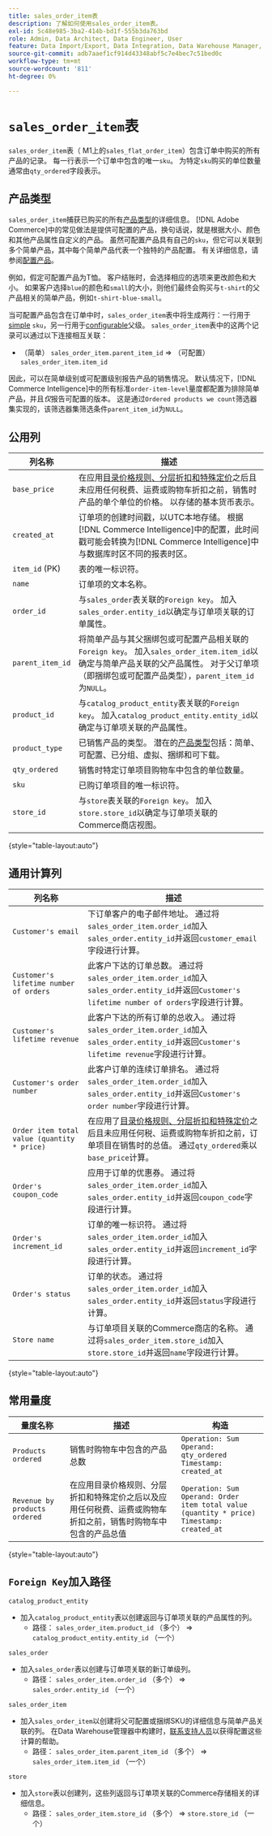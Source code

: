 ```yaml
---
title: sales_order_item表
description: 了解如何使用sales_order_item表。
exl-id: 5c48e985-3ba2-414b-bd1f-555b3da763bd
role: Admin, Data Architect, Data Engineer, User
feature: Data Import/Export, Data Integration, Data Warehouse Manager, Commerce Tables
source-git-commit: adb7aaef1cf914d43348abf5c7e4bec7c51bed0c
workflow-type: tm+mt
source-wordcount: '811'
ht-degree: 0%

---
```


# `sales_order_item`表

`sales_order_item`表（ M1上的`sales_flat_order_item`）包含订单中购买的所有产品的记录。 每一行表示一个订单中包含的唯一`sku`。 为特定`sku`购买的单位数量通常由`qty_ordered`字段表示。

## 产品类型

`sales_order_item`捕获已购买的所有[产品类型](https://experienceleague.adobe.com/docs/commerce-admin/catalog/products/product-create.html?lang=zh-Hans#product-types)的详细信息。 [!DNL Adobe Commerce]中的常见做法是提供可配置的产品，换句话说，就是根据大小、颜色和其他产品属性自定义的产品。 虽然可配置产品具有自己的`sku`，但它可以关联到多个简单产品，其中每个简单产品代表一个独特的产品配置。 有关详细信息，请参阅[配置产品](https://developer.adobe.com/commerce/webapi/rest/tutorials/configurable-product/)。

例如，假定可配置产品为T恤。 客户结账时，会选择相应的选项来更改颜色和大小。 如果客户选择`blue`的颜色和`small`的大小，则他们最终会购买与`t-shirt`的父产品相关的简单产品，例如`t-shirt-blue-small`。

当可配置产品包含在订单中时，`sales_order_item`表中将生成两行：一行用于[simple](https://experienceleague.adobe.com/docs/commerce-admin/catalog/products/types/product-create-simple.html?lang=zh-Hans) `sku`，另一行用于[configurable](https://experienceleague.adobe.com/docs/commerce-admin/catalog/products/types/product-create-configurable.html?lang=zh-Hans)父级。 `sales_order_item`表中的这两个记录可以通过以下连接相互关联：

* （简单） `sales_order_item.parent_item_id` => （可配置） `sales_order_item.item_id`

因此，可以在简单级别或可配置级别报告产品的销售情况。 默认情况下，[!DNL Commerce Intelligence]中的所有标准`order-item-level`量度都配置为排除简单产品，并且&#x200B;*仅*&#x200B;报告可配置的版本。 这是通过`Ordered products we count`筛选器集实现的，该筛选器集筛选条件`parent_item_id`为`NULL`。

## 公用列

| **列名称** | **描述** |
|----|----|
| `base_price` | 在应用[目录价格规则、分层折扣和特殊定价](https://experienceleague.adobe.com/docs/commerce-admin/catalog/products/pricing/pricing-advanced.html?lang=zh-Hans)之后且未应用任何税费、运费或购物车折扣之前，销售时产品的单个单位的价格。 以存储的基本货币表示。 |
| `created_at` | 订单项的创建时间戳，以UTC本地存储。 根据[!DNL Commerce Intelligence]中的配置，此时间戳可能会转换为[!DNL Commerce Intelligence]中与数据库时区不同的报表时区。 |
| `item_id` (PK) | 表的唯一标识符。 |
| `name` | 订单项的文本名称。 |
| `order_id` | 与`sales_order`表关联的`Foreign key`。 加入`sales_order.entity_id`以确定与订单项关联的订单属性。 |
| `parent_item_id` | 将简单产品与其父捆绑包或可配置产品相关联的`Foreign key`。 加入`sales_order_item.item_id`以确定与简单产品关联的父产品属性。 对于父订单项（即捆绑包或可配置产品类型），`parent_item_id`为`NULL`。 |
| `product_id` | 与`catalog_product_entity`表关联的`Foreign key`。 加入`catalog_product_entity.entity_id`以确定与订单项关联的产品属性。 |
| `product_type` | 已销售产品的类型。 潜在的[产品类型](https://experienceleague.adobe.com/docs/commerce-admin/catalog/products/product-create.html?lang=zh-Hans#product-types)包括：简单、可配置、已分组、虚拟、捆绑和可下载。 |
| `qty_ordered` | 销售时特定订单项目购物车中包含的单位数量。 |
| `sku` | 已购订单项目的唯一标识符。 |
| `store_id` | 与`store`表关联的`Foreign key`。 加入`store.store_id`以确定与订单项关联的Commerce商店视图。 |

{style="table-layout:auto"}

## 通用计算列

| **列名称** | **描述** |
|---|---|
| `Customer's email` | 下订单客户的电子邮件地址。 通过将`sales_order_item.order_id`加入`sales_order.entity_id`并返回`customer_email`字段进行计算。 |
| `Customer's lifetime number of orders` | 此客户下达的订单总数。 通过将`sales_order_item.order_id`加入`sales_order.entity_id`并返回`Customer's lifetime number of orders`字段进行计算。 |
| `Customer's lifetime revenue` | 此客户下达的所有订单的总收入。 通过将`sales_order_item.order_id`加入`sales_order.entity_id`并返回`Customer's lifetime revenue`字段进行计算。 |
| `Customer's order number` | 此客户订单的连续订单排名。 通过将`sales_order_item.order_id`加入`sales_order.entity_id`并返回`Customer's order number`字段进行计算。 |
| `Order item total value (quantity * price)` | 在应用了[目录价格规则、分层折扣和特殊定价](https://experienceleague.adobe.com/docs/commerce-admin/catalog/products/pricing/pricing-advanced.html?lang=zh-Hans)之后且未应用任何税、运费或购物车折扣之前，订单项目在销售时的总值。 通过`qty_ordered`乘以`base_price`计算。 |
| `Order's coupon_code` | 应用于订单的优惠券。 通过将`sales_order_item.order_id`加入`sales_order.entity_id`并返回`coupon_code`字段进行计算。 |
| `Order's increment_id` | 订单的唯一标识符。 通过将`sales_order_item.order_id`加入`sales_order.entity_id`并返回`increment_id`字段进行计算。 |
| `Order's status` | 订单的状态。 通过将`sales_order_item.order_id`加入`sales_order.entity_id`并返回`status`字段进行计算。 |
| `Store name` | 与订单项目关联的Commerce商店的名称。 通过将`sales_order_item.store_id`加入`store.store_id`并返回`name`字段进行计算。 |

{style="table-layout:auto"}

## 常用量度

| **量度名称** | **描述** | **构造** |
|---|---|---|
| `Products ordered` | 销售时购物车中包含的产品总数 | `Operation: Sum`<br>`Operand: qty_ordered`<br>`Timestamp: created_at` |
| `Revenue by products ordered` | 在应用目录价格规则、分层折扣和特殊定价之后以及应用任何税费、运费或购物车折扣之前，销售时购物车中包含的产品总值 | `Operation: Sum`<br>`Operand: Order item total value (quantity * price)`<br>`Timestamp: created_at` |

{style="table-layout:auto"}

## `Foreign Key`加入路径

`catalog_product_entity`

* 加入`catalog_product_entity`表以创建返回与订单项关联的产品属性的列。
   * 路径： `sales_order_item.product_id` （多个） => `catalog_product_entity.entity_id` （一个）

`sales_order`

* 加入`sales_order`表以创建与订单项关联的新订单级列。
   * 路径： `sales_order_item.order_id` （多个） => `sales_order.entity_id` （一个）

`sales_order_item`

* 加入`sales_order_item`以创建将父可配置或捆绑SKU的详细信息与简单产品关联的列。 在Data Warehouse管理器中构建时，[联系支持人员](https://experienceleague.adobe.com/docs/commerce-knowledge-base/kb/troubleshooting/miscellaneous/mbi-service-policies.html?lang=zh-Hans)以获得配置这些计算的帮助。
   * 路径： `sales_order_item.parent_item_id` （多个） => `sales_order_item.item_id` （一个）

`store`

* 加入`store`表以创建列，这些列返回与订单项关联的Commerce存储相关的详细信息。
   * 路径： `sales_order_item.store_id` （多个） => `store.store_id` （一个）
